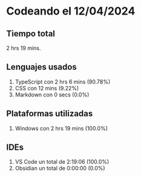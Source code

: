 # Codeando el 12/04/2024

## Tiempo total
2 hrs 19 mins.

## Lenguajes usados
1. TypeScript con 2 hrs 6 mins (90.78%)
1. CSS con 12 mins (9.22%)
1. Markdown con 0 secs (0.0%)

## Plataformas utilizadas
1. Windows con 2 hrs 19 mins (100.0%)

## IDEs
1. VS Code un total de 2:19:06 (100.0%)
1. Obsidian un total de 0:00:00 (0.0%)
